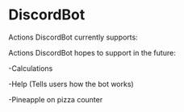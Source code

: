 # DiscordBot

Actions DiscordBot currently supports:


Actions DiscordBot hopes to support in the future:

-Calculations

-Help (Tells users how the bot works)

-Pineapple on pizza counter

